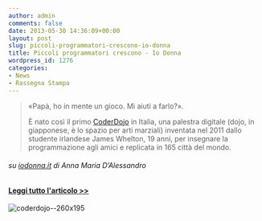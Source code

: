 ```yaml
---
author: admin
comments: false
date: 2013-05-30 14:36:09+00:00
layout: post
slug: piccoli-programmatori-crescono-io-donna
title: Piccoli programmatori crescono - Io Donna
wordpress_id: 1276
categories:
- News
- Rassegna Stampa
---
```


<blockquote>«Papà, ho in mente un gioco. Mi aiuti a farlo?».

È nato così il primo [CoderDojo](//coderdojomilano.it/) in Italia, una palestra digitale (dojo, in giapponese, è lo spazio per arti marziali) inventata nel 2011 dallo studente irlandese James Whelton, 19 anni, per insegnare la programmazione agli amici e replicata in 165 città del mondo.</blockquote>




###### su [iodonna.it](//www.iodonna.it/attualita/primo-piano/2013/palestra-digitale-bambini-401461282404.shtml) di Anna Maria D’Alessandro





#### [Leggi tutto l'articolo >>](//www.iodonna.it/attualita/primo-piano/2013/palestra-digitale-bambini-401461282404.shtml)




![coderdojo--260x195](//coderdojomilano.it/wp-content/uploads/2013/05/coderdojo-260x195.png)
